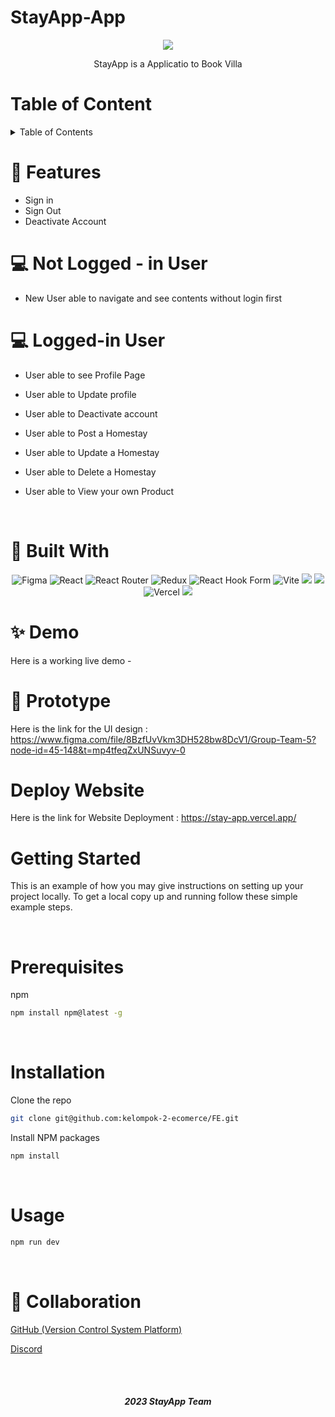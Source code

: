 # StayApp-App

<p align="center">
  <img src="https://user-images.githubusercontent.com/102293238/225806690-3e5c4011-85a5-413a-8cad-8ee53814b961.png" />
</p>
<p align="center">
StayApp is a Applicatio to Book Villa 
<br />

# Table of Content

<details>
  <summary>Table of Contents</summary>
  
  [Features](#features)
 
 [Built with](#built-with)
  
 [Demo](#demo)
 
 [Prototype](#prototype)
 
 [Getting Started](#getting-started)
 
 [Prerequisites](#prerequisites)
 
 [Installation](#installation)
 
 [Usage](#usage)
 
 [Collaboration](#collaboration)
 
</details>
   
 # :key: Features

 - Sign in <br>
 - Sign Out <br>
 - Deactivate Account <br>
 
 # :computer: Not Logged - in User
 
 - New User able to navigate and see contents without login first
 
 # :computer: Logged-in User
 
 - User able to see Profile Page

 - User able to Update profile

 - User able to Deactivate account 

 - User able to Post a Homestay

 - User able to Update a Homestay

 - User able to Delete a Homestay
 
 - User able to View your own Product 



  <br />
  
 # :hammer: Built With
 
<div align="center">

![Figma](https://img.shields.io/badge/figma-%23F24E1E.svg?style=for-the-badge&logo=figma&logoColor=white)
![React](https://img.shields.io/badge/react-%2320232a.svg?style=for-the-badge&logo=react&logoColor=%2361DAFB)
![React Router](https://img.shields.io/badge/React_Router-CA4245?style=for-the-badge&logo=react-router&logoColor=white)
![Redux](https://img.shields.io/badge/redux-%23593d88.svg?style=for-the-badge&logo=redux&logoColor=white)
![React Hook Form](https://img.shields.io/badge/React%20Hook%20Form-%23EC5990.svg?style=for-the-badge&logo=reacthookform&logoColor=white)
![Vite](https://img.shields.io/badge/vite-%23646CFF.svg?style=for-the-badge&logo=vite&logoColor=white)
<img src="https://img.shields.io/badge/Tailwind_CSS-38B2AC?style=for-the-badge&logo=tailwind-css&logoColor=white" />
<img src="https://img.shields.io/badge/DaisyUi-FFFF00?style=for-the-badge&logo=daisyui&logoColor=white" />
![Vercel](https://img.shields.io/badge/Vercel-000000?style=for-the-badge&logo=vercel&logoColor=white)
<img src="https://img.shields.io/badge/Sweet Alert-7D4698?style=for-the-badge&logo=Sweet-Alert&logoColor=white" />

</div>

# :sparkles: Demo
Here is a working live demo - 
<br />
# 🎨 Prototype
Here is the link for the UI design : https://www.figma.com/file/8BzfUvVkm3DH528bw8DcV1/Group-Team-5?node-id=45-148&t=mp4tfeqZxUNSuvyv-0


# Deploy Website
Here is the link for Website Deployment : https://stay-app.vercel.app/

# Getting Started

This is an example of how you may give instructions on setting up your project locally.
To get a local copy up and running follow these simple example steps.

  <br />
  
# Prerequisites

 npm
  ```sh
  npm install npm@latest -g
  ```
  <br />
 
# Installation

 Clone the repo
   ```sh
   git clone git@github.com:kelompok-2-ecomerce/FE.git
   ```
 Install NPM packages
   ```sh
   npm install
   ```
  <br />
  
# Usage

```sh
npm run dev
```
  <br />

# 🤝 Collaboration

[GitHub (Version Control System Platform)](https://github.com/orgs/Grou-Project-5)
 
[Discord](https://discord.com/)

  <br />
  

  <br />


<h5>
<p align="center">2023 StayApp Team </p>
</h5>



